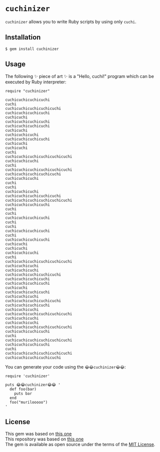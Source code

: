 # `cuchinizer`

`cuchinizer` allows you to write Ruby scripts by using only `cuchi`.

## Installation

    $ gem install cuchinizer

## Usage

The following ✨ piece of art ✨ is a "Hello, cuchi!" program which can be executed by Ruby interpreter:

    require "cuchinizer"

    cuchicuchicuchicuchi
    cuchi
    cuchicuchicuchicuchicuchi
    cuchicuchicuchicuchi
    cuchicuchi
    cuchicuchicuchicuchi
    cuchicuchicuchicuchi
    cuchicuchi
    cuchicuchicuchi
    cuchicuchicuchicuchi
    cuchicuchi
    cuchicuchi
    cuchi
    cuchicuchicuchicuchicuchicuchi
    cuchicuchicuchi
    cuchi
    cuchicuchicuchicuchicuchicuchi
    cuchicuchicuchicuchicuchi
    cuchicuchicuchi
    cuchi
    cuchi
    cuchicuchicuchi
    cuchicuchicuchicuchicuchi
    cuchicuchicuchicuchicuchicuchi
    cuchicuchicuchicuchi
    cuchi
    cuchi
    cuchicuchicuchicuchi
    cuchi
    cuchi
    cuchicuchicuchicuchi
    cuchi
    cuchicuchicuchicuchi
    cuchicuchi
    cuchicuchi
    cuchicuchicuchi
    cuchi
    cuchicuchicuchicuchicuchicuchi
    cuchicuchicuchi
    cuchicuchicuchi
    cuchicuchicuchicuchicuchi
    cuchicuchicuchicuchi
    cuchicuchicuchicuchi
    cuchicuchi
    cuchicuchicuchicuchi
    cuchicuchicuchi
    cuchicuchicuchicuchicuchi
    cuchicuchicuchicuchi
    cuchicuchicuchi
    cuchicuchicuchicuchicuchicuchi
    cuchicuchicuchi
    cuchicuchicuchi
    cuchicuchicuchicuchicuchicuchi
    cuchicuchicuchicuchi
    cuchi
    cuchicuchicuchicuchicuchicuchi
    cuchicuchicuchicuchi
    cuchi
    cuchicuchicuchicuchicuchicuchi
    cuchicuchicuchicuchicuchi

You can generate your code using the  `😂😂cuchinizer😂😂`:

    require 'cuchinizer'

    puts 😂😂cuchinizer😂😂 '
      def foo(bar)
        puts bar
      end
      foo("murilooooo")
    '

## License
This gem was based on [this one](https://rubygems.org/gems/_)  
This repository was based on [this one](https://github.com/mame/_)    
The gem is available as open source under the terms of the [MIT License](https://opensource.org/licenses/MIT).
